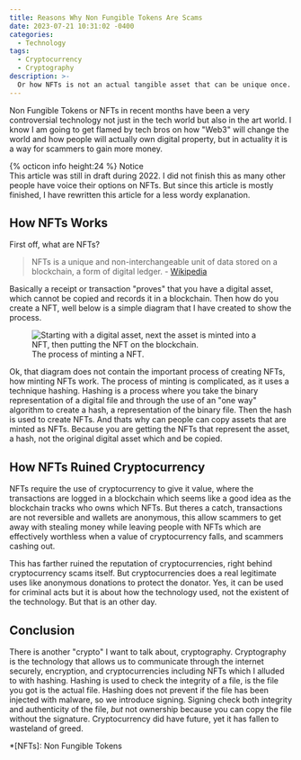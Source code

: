 ```yaml
---
title: Reasons Why Non Fungible Tokens Are Scams
date: 2023-07-21 10:31:02 -0400
categories:
  - Technology
tags:
  - Cryptocurrency
  - Cryptography
description: >-
  Or how NFTs is not an actual tangible asset that can be unique once.
---
```


Non Fungible Tokens or NFTs in recent months have been a very controversial
technology not just in the tech world but also in the art world.<!-- more -->
I know I am going to get flamed by tech bros on how "Web3" will change the world
and how people will actually own digital property, but in actuality it is a way
for scammers to gain more money.

<p class="message notice">
  <span class="message-title">{% octicon info height:24 %} Notice</span>
  <br>
  This article was still in draft during 2022. I did not finish this as many
  other people have voice their options on NFTs. But since this article is
  mostly finished, I have rewritten this article for a less wordy explanation.
</p>

## How NFTs Works

First off, what are NFTs?

> NFTs is a unique and non-interchangeable unit of data stored on a blockchain,
> a form of digital ledger.
> \- [Wikipedia][1]

Basically a receipt or transaction "proves" that you have a digital asset, which
cannot be copied and records it in a blockchain. Then how do you create a NFT,
well below is a simple diagram that I have created to show the process.

<figure>
  <img
    src="{% asset_path nft_process.svg %}"
    alt="Starting with a digital asset, next the asset is minted into a NFT,
      then putting the NFT on the blockchain."
    role="img"
  />
  <figcaption>
    The process of minting a NFT.
  </figcaption>
</figure>

Ok, that diagram does not contain the important process of creating NFTs, how
minting NFTs work. The process of minting is complicated, as it uses a technique
hashing. Hashing is a process where you take the binary representation of a
digital file and through the use of an "one way" algorithm to create a hash, a
representation of the binary file. Then the hash is used to create NFTs. And
thats why can people can copy assets that are minted as NFTs. Because you are
getting the NFTs that represent the asset, a hash, not the original digital
asset which and be copied.

## How NFTs Ruined Cryptocurrency

NFTs require the use of cryptocurrency to give it value, where the transactions
are logged in a blockchain which seems like a good idea as the blockchain tracks
who owns which NFTs. But theres a catch, transactions are not reversible and
wallets are anonymous, this allow scammers to get away with stealing money while
leaving people with NFTs which are effectively worthless when a value of
cryptocurrency falls, and scammers cashing out.

This has farther ruined the reputation of cryptocurrencies, right behind
cryptocurrency scams itself. But cryptocurrencies does a real legitimate uses
like anonymous donations to protect the donator. Yes, it can be used for
criminal acts but it is about how the technology used, not the existent of the
technology. But that is an other day.

## Conclusion

There is another "crypto" I want to talk about, cryptography. Cryptography is
the technology that allows us to communicate through the internet securely,
encryption, and cryptocurrencies including NFTs which I alluded to with hashing.
Hashing is used to check the integrity of a file, is the file you got is the
actual file. Hashing does not prevent if the file has been injected with
malware, so we introduce signing. Signing check both integrity and authenticity
of the file, *but* not ownership because you can copy the file without the
signature. Cryptocurrency did have future, yet it has fallen to wasteland of
greed.

*[NFTs]: Non Fungible Tokens

[1]: https://en.wikipedia.org/wiki/Non-fungible_token

